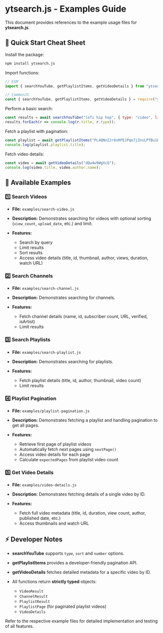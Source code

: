 # ytsearch.js - Examples Guide

This document provides references to the example usage files for **ytsearch.js**.

## 🔹 Quick Start Cheat Sheet

Install the package:

```bash
npm install ytsearch.js
```

Import functions:

```js
// ESM
import { searchYouTube, getPlaylistItems, getVideoDetails } from "ytsearch.js";

// CommonJS
const { searchYouTube, getPlaylistItems, getVideoDetails } = require("ytsearch.js");
```

Perform a basic search:

```js
const results = await searchYouTube("lofi hip hop", { type: "video", limit: 5 });
results.forEach(r => console.log(r.title, r.type));
```

Fetch a playlist with pagination:

```js
const playlist = await getPlaylistItems("PL4QNnZJr8sRPEJPqe7jZnsLPTBu1E3nIY");
console.log(playlist.playlist.title);
```

Fetch video details:

```js
const video = await getVideoDetails("dQw4w9WgXcQ");
console.log(video.title, video.author.name);
```

## 📌 Available Examples

### 1️⃣ Search Videos

* **File:** `examples/search-video.js`
* **Description:** Demonstrates searching for videos with optional sorting (`view_count`, `upload_date`, etc.) and limit.
* **Features:**

  * Search by query
  * Limit results
  * Sort results
  * Access video details (title, id, thumbnail, author, views, duration, watch URL)

### 2️⃣ Search Channels

* **File:** `examples/search-channel.js`
* **Description:** Demonstrates searching for channels.
* **Features:**

  * Fetch channel details (name, id, subscriber count, URL, verified, isArtist)
  * Limit results

### 3️⃣ Search Playlists

* **File:** `examples/search-playlist.js`
* **Description:** Demonstrates searching for playlists.
* **Features:**

  * Fetch playlist details (title, id, author, thumbnail, video count)
  * Limit results

### 4️⃣ Playlist Pagination

* **File:** `examples/playlist-pagination.js`
* **Description:** Demonstrates fetching a playlist and handling pagination to get all pages.
* **Features:**

  * Retrieve first page of playlist videos
  * Automatically fetch next pages using `nextPage()`
  * Access video details for each page
  * Calculate `expectedPages` from playlist video count

### 5️⃣ Get Video Details

* **File:** `examples/video-details.js`
* **Description:** Demonstrates fetching details of a single video by ID.
* **Features:**

  * Fetch full video metadata (title, id, duration, view count, author, published date, etc.)
  * Access thumbnails and watch URL

## ⚡ Developer Notes

* **searchYouTube** supports `type`, `sort` and `number` options.
* **getPlaylistItems** provides a developer-friendly pagination API.
* **getVideoDetails** fetches detailed metadata for a specific video by ID.
* All functions return **strictly typed** objects:

  * `VideoResult`
  * `ChannelResult`
  * `PlaylistResult`
  * `PlaylistPage` (for paginated playlist videos)
  * `VideoDetails`

Refer to the respective example files for detailed implementation and testing of all features.
